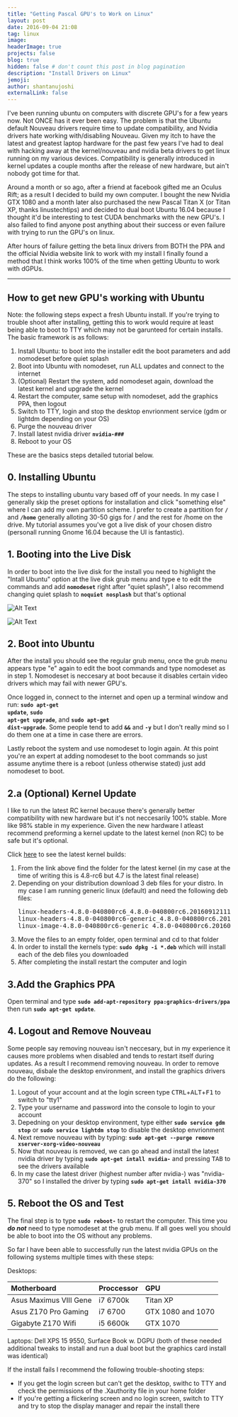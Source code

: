 ```yaml
---
title: "Getting Pascal GPU's to Work on Linux"
layout: post
date: 2016-09-04 21:08
tag: linux
image: 
headerImage: true
projects: false
blog: true
hidden: false # don't count this post in blog pagination
description: "Install Drivers on Linux"
jemoji: 
author: shantanujoshi
externalLink: false
---
```


I've been running ubuntu on computers with discrete GPU's for a few years now. Not ONCE has it ever been easy. The problem is that the Ubuntu default Nouveau drivers require time to update compatibility, and Nvidia drivers hate working with/disabling Nouveau. Given my itch to have the latest and greatest laptop hardware for the past few years I've had to deal with hacking away at the kernel/nouveau and nvidia beta drivers to get linux running on my various devices. Compatibility is generally introduced in kernel updates a couple months after the release of new hardware, but ain't nobody got time for that.

Around a month or so ago, after a friend at facebook gifted me an Oculus Rift; as a result I decided to build my own computer. I bought the new Nvidia GTX 1080 and a month later also purchased the new Pascal Titan X (or Titan XP, thanks linustechtips) and decided to dual boot Ubuntu 16.04 because I thought it'd be interesting to test CUDA benchmarks with the new GPU's. I also failed to find anyone post anything about their success or even failure with trying to run the GPU's on linux.

After hours of failure getting the beta linux drivers from BOTH the PPA and the official Nvidia website link to work with my install I finally found a method that I think works 100% of the time when getting Ubuntu to work with dGPUs.

<hr>
<h2> How to get new GPU's working with Ubuntu </h2>
Note: the following steps expect a fresh Ubuntu install. If you're trying to trouble shoot after installing, getting this to work would require at least being able to boot to TTY which may not be garunteed for certain installs. The basic framework is as follows:

<ol>
<li> Install Ubuntu: to boot into the installer edit the boot parameters and add nomodeset before quiet splash</li>
<li> Boot into Ubuntu with nomodeset, run ALL updates and connect to the internet</li>
<li> (Optional) Restart the system, add nomodeset again, download the latest kernel and upgrade the kernel</li>
<li> Restart the computer, same setup with nomodeset, add the graphics PPA, then logout </li>
<li> Switch to TTY, login and stop the desktop envrionment service (gdm or lightdm depending on your OS)</li>
<li> Purge the nouveau driver</li>
<li> Install latest nvidia driver <strong><code><span class="evidence">nvidia-###</span></code></strong></li>
<li> Reboot to your OS</li>
</ol>

These are the basics steps detailed tutorial below.


<h2>0. Installing Ubuntu</h2>
The steps to installing ubuntu vary based off of your needs. In my case I generally skip the preset options for installation and click "something else" where I can add my own partition scheme. I prefer to create a partition for <strong><code><span class="evidence">/</span></code></strong> and <strong><code><span class="evidence">/home</span></code></strong> generally alloting 30-50 gigs for / and the rest for /home on the drive. My tutorial assumes you've got a live disk of your chosen distro (personall running Gnome 16.04 because the UI is fantastic).

<h2>1. Booting into the Live Disk</h2>
In order to boot into the live disk for the install you need to highlight the "Intall Ubuntu" option at the live disk grub menu and type <kbd>e</kbd> to edit the commands and add <strong><code><span class="evidence">nomodeset</span></code></strong> right after "quiet splash", I also recommend changing quiet splash to <strong><code><span class="evidence">noquiet nosplash</span></code></strong> but that's optional

<div class="side-by-side">
	<div class="toleft">
		<p><img class="image" src="http://www.tecmint.com/wp-content/uploads/2016/04/Ubuntu-16.04-Boot-Screen.png" alt="Alt Text"></p>
	</div>
	<div class="toright">
	<img class="image" src="https://www.maketecheasier.com/assets/uploads/2009/12/ubuntukarmic-edit-grub-entr.png" alt="Alt Text">
	</div>
</div>

<h2>2. Boot into Ubuntu</h2>
After the install you should see the regular grub menu, once the grub menu appears type "e" again to edit the boot commands and type nomodeset as in step 1. Nomodeset is neccesary at boot because it disables certain video drivers which may fail with newer GPU's. 

Once logged in, connect to the internet and open up a terminal window and run: <strong><code><span class="evidence">sudo apt-get update</span></code></strong>, <strong><code><span class="evidence">sudo apt-get upgrade</span></code></strong>, and <strong><code><span class="evidence">sudo apt-get dist-upgrade</span></code></strong>. Some people tend to add <strong><code><span class="evidence">&&</span></code></strong> and <strong><code><span class="evidence">-y</span></code></strong> but I don't really mind so I do them one at a time in case there are errors.

Lastly reboot the system and use nomodeset to login again. At this point you're an expert at adding nomodeset to the boot commands so just assume anytime there is a reboot (unless otherwise stated) just add nomodeset to boot.

<h2>2.a (Optional) Kernel Update</h2>
I like to run the latest RC kernel because there's generally better compatibility with new hardware but it's not neccesarily 100% stable. More like 98% stable in my experience. Given the new hardware I atleast recommend preforming a kernel update to the latest kernel (non RC) to be safe but it's optional.

Click [here](http://kernel.ubuntu.com/~kernel-ppa/mainline/) to see the latest kernel builds:
<ol>
<li>From the link above find the folder for the latest kernel (in my case at the time of writing this is 4.8-rc6 but 4.7 is the latest final release)</li>
<li> Depending on your distribution download 3 deb files for your distro. In my case I am running generic linux (default) and need the following deb files: <pre>linux-headers-4.8.0-040800rc6_4.8.0-040800rc6.201609121119_all.deb
linux-headers-4.8.0-040800rc6-generic_4.8.0-040800rc6.201609121119_amd64.deb
linux-image-4.8.0-040800rc6-generic_4.8.0-040800rc6.201609121119_amd64.deb</pre></li>
<li> Move the files to an empty folder, open terminal and cd to that folder</li>
<li> In order to install the kernels type: <strong><code><span class="evidence">sudo dpkg -i *.deb</span></code></strong> which will install each of the deb files you downloaded</li>
<li> After completing the install restart the computer and login</li>
</ol>

<h2> 3.Add the Graphics PPA </h2>
Open terminal and type <strong><code><span class="evidence">sudo add-apt-repository ppa:graphics-drivers/ppa</span></code></strong> then run <strong><code><span class="evidence">sudo apt-get update</span></code></strong>.

<h2> 4. Logout and Remove Nouveau</h2>
Some people say removing nouveau isn't neccesary, but in my experience it causes more problems when disabled and tends to restart itself during updates. As a result I recommend removing nouveau. In order to remove nouveau, disbale the desktop environment, and install the graphics drivers do the following:

<ol>
<li> Logout of your account and at the login screen type <kbd>CTRL</kbd>+<kbd>ALT</kbd>+<kbd>F1</kbd> to switch to "tty1"</li>
<li> Type your username and password into the console to login to your account</li>
<li> Depedning on your desktop environment, type either <strong><code><span class="evidence">sudo service gdm stop</span></code></strong> or <strong><code><span class="evidence">sudo service lightdm stop</span></code></strong> to disable the desktop envrionment</li>
<li>Next remove nouveau with by typing: <strong><code><span class="evidence">sudo apt-get --purge remove xserver-xorg-video-nouveau</span></code></strong></li>
<li> Now that nouveau is removed, we can go ahead and install the latest nvidia driver by typing <strong><code><span class="evidence">sudo apt-get intall nvidia-</span></code></strong> and pressing <kbd>TAB</kbd> to see the drivers available</li>
<li> In my case the latest driver (highest number after nvidia-) was "nvidia-370" so I installed the driver by typing <strong><code><span class="evidence">sudo apt-get intall nvidia-370</span></code></strong></li>
</ol>


<h2> 5. Reboot the OS and Test</h2>
The final step is to type <strong><code><span class="evidence">sudo reboot-</span></code></strong> to restart the computer. This time you <strong><em> do not</em></strong> need to type nomodeset at the grub menu. If all goes well you should be able to boot into the OS without any problems.

So far I have been able to successfully run the latest nvidia GPUs on the following systems multiple times with these steps:

Desktops:

| Motherboard | Proccessor | GPU |
|:-------|:-----------|:-------|
| Asus Maximus VIII Gene  | i7 6700k    | Titan XP  |
|Asus Z170 Pro Gaming|i7 6700   | GTX 1080 and 1070|
|Gigabyte Z170 Wifi|i5 6600k   | GTX 1070 |

Laptops:
Dell XPS 15 9550, Surface Book w. DGPU (both of these needed additional tweaks to install and run a dual boot but the graphics card install was identical)


 If the install fails I recommend the following trouble-shooting steps:

<ul>
<li>If you get the login screen but can't get the desktop, swithc to TTY and check the permissions of the .Xauthority file in your home folder</li>
<li>If you're getting a flickering screen and no login screen, switch to TTY and try to stop the display manager and repair the install there</li> 
</ul>